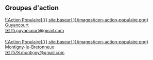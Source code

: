 ## Groupes d'action

[![Action Populaire]({{ site.baseurl }}/images/icon-action-populaire.png) Guyancourt](https://actionpopulaire.fr/groupes/290fe9b6-c3f5-4d13-a0ff-932a0ffab297/)  
[✉️ lfi.guyancourt@gmail.com](mailto:lfi.guyancourt@gmail.com)

[![Action Populaire]({{ site.baseurl }}/images/icon-action-populaire.png) Montigny-le-Bretonneux](https://actionpopulaire.fr/groupes/4435e573-f00d-4150-9fb1-10c63c6d4abb/)  
[✉️ lfi78.montigny@gmail.com](mailto:lfi78.montigny@gmail.com)
